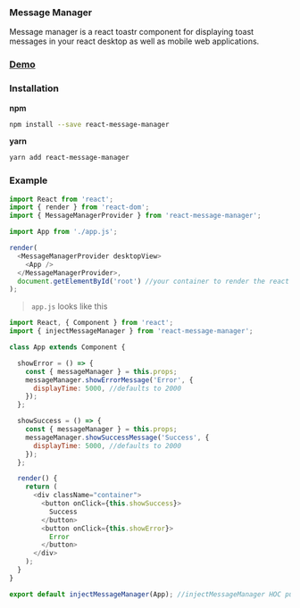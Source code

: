 ### Message Manager
Message manager is a react toastr component for displaying toast messages in your react
desktop as well as mobile web applications.

### [Demo](http://google.com)

### Installation

**npm**
```bash
npm install --save react-message-manager
```
**yarn**
```bash
yarn add react-message-manager
```

### Example

```js
import React from 'react';
import { render } from 'react-dom';
import { MessageManagerProvider } from 'react-message-manager';

import App from './app.js';

render(
  <MessageManagerProvider desktopView>
    <App />
  </MessageManagerProvider>,
  document.getElementById('root') //your container to render the react app
);
```

> `app.js` looks like this
```js
import React, { Component } from 'react';
import { injectMessageManager } from 'react-message-manager';

class App extends Component {

  showError = () => {
    const { messageManager } = this.props;
    messageManager.showErrorMessage('Error', {
      displayTime: 5000, //defaults to 2000
    });
  };

  showSuccess = () => {
    const { messageManager } = this.props;
    messageManager.showSuccessMessage('Success', {
      displayTime: 5000, //defaults to 2000
    });
  };

  render() {
    return (
      <div className="container">
        <button onClick={this.showSuccess}>
          Success
        </button>
        <button onClick={this.showError}>
          Error
        </button>
      </div>
    );
  }
}

export default injectMessageManager(App); //injectMessageManager HOC puts messageManager in the props
```